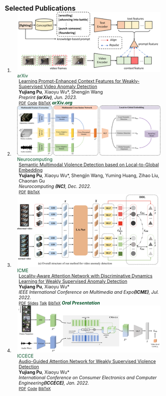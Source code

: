 <h2 id="publications" style="margin: 2px 0px -15px;">Selected Publications</h2>

<div class="publications">
<ol class="bibliography">

<!-- 
<li>
<div class="pub-row">

  <div class="col-sm-3 abbr" style="position: relative;padding-right: 15px;padding-left: 15px;">
    <img src="assets/img/principalmanifold.png" class="teaser img-fluid z-depth-1">
    <abbr class="badge">arXiv</abbr>
  </div>

  <div class="col-sm-9" style="position: relative;padding-right: 15px;padding-left: 20px;">
    <div class="title"><a href="https://arxiv.org/abs/2306.06534">Principal and Self-Consistent Positive Semi-Defnite Manifolds</a></div>
    <div class="author"><strong>Hanchao Zhang, Thaddeus Tarpey</strong></div>
    <div class="periodical"><em>arXiv <strong>(arXiv)</strong>, Aug. 2023.</em></div>
    <div class="links">
    <a href="assets/files/single.html" class="btn btn-sm z-depth-0" role="button" target="_blank" style="font-size:12px;">Website</a>
      <a href="https://arxiv.org/pdf/2306.06534.pdf" class="btn btn-sm z-depth-0" role="button" target="_blank" style="font-size:12px;">PDF</a>
      <a href="https://github.com/Hanchao-Zhang/Self-Consistency-Clustering" class="btn btn-sm z-depth-0" role="button" target="_blank" style="font-size:12px;">GitHub</a>
      <a href="https://pypi.org/project/KTensors/" class="btn btn-sm z-depth-0" role="button" target="_blank" style="font-size:12px;">Package</a>
      <a href="assets/files/KTensors.bib" class="btn btn-sm z-depth-0" role="button" target="_blank" style="font-size:12px;">BibTeX</a>
      <strong><i style="color:#7b5aa6">arXiv.org</i></strong>
    </div>
  </div>
</div>
</li> -->


<li>
<div class="pub-row">

  <div class="col-sm-3 abbr" style="position: relative;padding-right: 15px;padding-left: 15px;">
    <img src="assets/img/PEL.png" class="teaser img-fluid z-depth-1">
    <abbr class="badge" style="color:#045429">arXiv</abbr>
  </div>

  <div class="col-sm-9" style="position: relative;padding-right: 15px;padding-left: 20px;">
    <div class="title"><a href="https://arxiv.org/pdf/2306.14451">Learning Prompt-Enhanced Context Features for Weakly-Supervised Video Anomaly Detection</a></div>
    <div class="author"><strong>Yujiang Pu</strong>, Xiaoyu Wu*, Shengjin Wang</div>
    <div class="periodical"><em>Preprint <strong>(arXiv)</strong>, Jun. 2023.</em></div>
    <div class="links">
    <!-- <a href="https://arxiv.org/abs/2306.06534" class="btn btn-sm z-depth-0" role="button" target="_blank" style="font-size:12px;">Website</a> -->
      <a href="https://arxiv.org/pdf/2306.14451.pdf" class="btn btn-sm z-depth-0" role="button" target="_blank" style="font-size:12px;">PDF</a>
      <a href="https://github.com/yujiangpu20/PEL4VAD" class="btn btn-sm z-depth-0" role="button" target="_blank" style="font-size:12px;">Code</a>
      <!-- <a href="https://pypi.org/project/KTensors/" class="btn btn-sm z-depth-0" role="button" target="_blank" style="font-size:12px;">Package</a> -->
      <a href="assets/files/PEL.bib" class="btn btn-sm z-depth-0" role="button" target="_blank" style="font-size:12px;">BibTeX</a>
      <strong><i style="color:#045429">arXiv.org</i></strong>
    </div>
  </div>
</div>
</li>


<li>
<div class="pub-row">

<div class="col-sm-3 abbr" style="position: relative;padding-right: 15px;padding-left: 15px;">
    <img src="assets/img/neuro.jpg" class="teaser img-fluid z-depth-1">
    <abbr class="badge" style="color:#045429">Neurocomputing</abbr>
  </div>

  <div class="col-sm-9" style="position: relative;padding-right: 15px;padding-left: 20px;">
    <div class="title"><a href="https://www.sciencedirect.com/science/article/abs/pii/S0925231222011833">Semantic Multimodal Violence Detection based on Local-to-Global Embedding</a></div>
    <div class="author"><strong>Yujiang Pu</strong>, Xiaoyu Wu*, Shengjin Wang, Yuming Huang, Zihao Liu, Chaonan Gu</div>
    <div class="periodical"><em>Neurocomputing <strong>(NC)</strong>, Dec. 2022.</em></div>
    <div class="links">
      <a href="assets/files/neurocom.pdf" class="btn btn-sm z-depth-0" role="button" target="_blank" style="font-size:12px;">PDF</a>
      <a href="assets/files/neuro.bib" class="btn btn-sm z-depth-0" role="button" target="_blank" style="font-size:12px;">BibTeX</a>
      <!-- <strong><i style="color:#19453B">arXiv.org</i></strong> -->
    </div>
  </div>
</div>
</li>


<li>
<div class="pub-row">

  <div class="col-sm-3 abbr" style="position: relative;padding-right: 15px;padding-left: 15px;">
    <img src="assets/img/DDL.jpeg" class="teaser img-fluid z-depth-1">
    <abbr class="badge" style="color:#045429">ICME</abbr>
  </div>

  <div class="col-sm-9" style="position: relative;padding-right: 15px;padding-left: 20px;">
    <div class="title"><a href="https://ieeexplore.ieee.org/abstract/document/9859718">Locality-Aware Attention Network with Discriminative Dynamics Learning for Weakly Supervised Anomaly Detection</a></div>
    <div class="author"><strong>Yujiang Pu</strong>, Xiaoyu Wu*</div>
    <div class="periodical"><em>IEEE International Conference on Multimedia and Expo<strong>(ICME)</strong>, Jul. 2022.</em></div>
    <div class="links">
      <a href="assets/files/DDL.pdf" class="btn btn-sm z-depth-0" role="button" target="_blank" style="font-size:12px;">PDF</a>
      <a href="assets/files/icme_oral.pdf" class="btn btn-sm z-depth-0" role="button" target="_blank" style="font-size:12px;">Slides</a>
      <a href="https://drive.google.com/file/d/1zJtlNdq-0XZjGqX8W2ZsP8Ze3ckuR0Xf/view?usp=sharing" class="btn btn-sm z-depth-0" role="button" target="_blank" style="font-size:12px;">Talk</a>
      <a href="assets/files/DDL.bib" class="btn btn-sm z-depth-0" role="button" target="_blank" style="font-size:12px;">BibTeX</a>
      <strong><i style="color:#045429">Oral Presentation</i></strong>
    </div>
  </div>
</div>
</li>


<li>
<div class="pub-row">

  <div class="col-sm-3 abbr" style="position: relative;padding-right: 15px;padding-left: 15px;">
    <img src="assets/img/cma_la.png" class="teaser img-fluid z-depth-1">
    <abbr class="badge" style="color:#045429">ICCECE</abbr>
  </div>

  <div class="col-sm-9" style="position: relative;padding-right: 15px;padding-left: 20px;">
    <div class="title"><a href="https://ieeexplore.ieee.org/abstract/document/9712793">Audio-Guided Attention Network for Weakly Supervised Violence Detection</a></div>
    <div class="author"><strong>Yujiang Pu</strong>, Xiaoyu Wu*</div>
    <div class="periodical"><em>International Conference on Consumer Electronics and Computer Engineering<strong>(ICCECE)</strong>, Jan. 2022.</em></div>
    <div class="links">
      <a href="assets/files/CMA.pdf" class="btn btn-sm z-depth-0" role="button" target="_blank" style="font-size:12px;">PDF</a>
      <a href="https://github.com/yujiangpu20/cma_xdVioDet" class="btn btn-sm z-depth-0" role="button" target="_blank" style="font-size:12px;">Code</a>
      <a href="assets/files/cma.bib" class="btn btn-sm z-depth-0" role="button" target="_blank" style="font-size:12px;">BibTeX</a>
      <!-- <strong><i style="color:#045429">Oral Presentation</i></strong> -->
    </div>
  </div>
</div>
</li>    

<br>

</ol>
</div>
